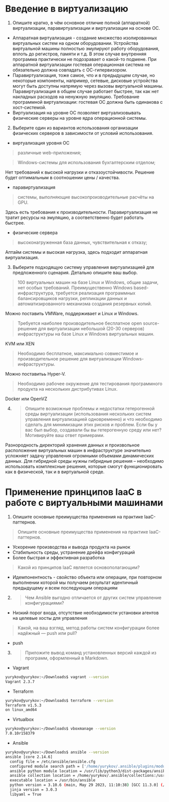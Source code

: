 # Введение в виртуализацию

1. Опишите кратко, в чём основное отличие полной (аппаратной) виртуализации, паравиртуализации и виртуализации на основе ОС.

* Аппаратная виртуализация - создание множество изолированных виртуальных систем на одном оборудовании. Устройства виртуальной машины полностью эмулируют работу оборудования, вплоть до регистров, памяти и т.д. В этом случае внутренняя программа практически не подозравает о какой-то подмене.
При аппаратной виртуализации гостевая операционная система не обязательно должна совпадать с ОС-гипервизором. 
* Паравиртуализация, тоже самое, что и в предыдущем случае, но некоторые компоненты, например, сетевые, дисковые устройства могут быть доступны напрямую через вызовы виртуальной машины. 
Паравиртуализация в общем случае работает быстрее, так как нет накладных расходов на ненужную эмуляцию. Требование программной виртуализации: гостевая ОС должна быть одинакова с хост-системой.
* Виртуализация на уровне ОС позволяет виртуализовывать физические серверы на уровне ядра операционной системы.

2. Выберите один из вариантов использования организации физических серверов в зависимости от условий использования.

* виртуализация уровня ОС 
> различные web-приложения;

> Windows-системы для использования бухгалтерским отделом;

Нет требований к высокой нагрузки и отказоустойчивости.
Решение будет оптимальным в соотношении цены / качества.

* паравиртуализация
> системы, выполняющие высокопроизводительные расчёты на GPU.

Здесь есть требования к производительности.
Паравиртуализация не тратит ресурсы на эмуляцию, а соответственно будет работать быстрее.

* физические сервера
> высоконагруженная база данных, чувствительная к отказу;

Аптайм системы и высокая нагрузка, здесь подходит аппаратная виртуализация.

3. Выберите подходящую систему управления виртуализацией для предложенного сценария. Детально опишите ваш выбор.

> 100 виртуальных машин на базе Linux и Windows, общие задачи, нет особых требований. Преимущественно Windows based-инфраструктура, требуется реализация программных балансировщиков нагрузки, репликации данных и автоматизированного механизма создания резервных копий.

Можно поставить VMWare, поддерживает и Linux и Windows. 

> Требуется наиболее производительное бесплатное open source-решение для виртуализации небольшой (20-30 серверов) инфраструктуры на базе Linux и Windows виртуальных машин.

KVM или XEN

> Необходимо бесплатное, максимально совместимое и производительное решение для виртуализации Windows-инфраструктуры.

Можно поставитьь Hyper-V.

> Необходимо рабочее окружение для тестирования программного продукта на нескольких дистрибутивах Linux.

Docker или OpenVZ


4. >Опишите возможные проблемы и недостатки гетерогенной среды виртуализации (использования нескольких систем управления виртуализацией одновременно) и что необходимо сделать для минимизации этих рисков и проблем. Если бы у вас был выбор, создавали бы вы гетерогенную среду или нет? Мотивируйте ваш ответ примерами.

Разнородность директорий хранения данных и произвольное расположение виртуальных машин в инфраструктуре значительно усложняет задачу управления огромными объемами динамических данных.
Для гибридной среды нужны гибридные решения – необходимо использовать комплексные решения, которые смогут функционировать как в физической, так и в виртуальной среде.

# Применение принципов IaaC в работе с виртуальными машинами

1. Опишите основные преимущества применения на практике IaaC-паттернов.
>Опишите основные преимущества применения на практике IaaC-паттернов.
- Ускорение производства и вывода продукта на рынок
- Стабильность среды, устранение дрейфа конфигураций
- Более быстрая и эффективная разработка
> Какой из принципов IaaC является основополагающим?
- Идемпонентность - свойство объекта или операции, при повторном выполнении которой мы получаем результат идентичный предыдущему и всем последующим операциям

2. >Чем Ansible выгодно отличается от других систем управление конфигурациями?
- Низкий порог входа, отсутствие необходимости установки агентов на целевые хосты для управления
>Какой, на ваш взгляд, метод работы систем конфигурации более надёжный — push или pull?
- push

3. >Приложите вывод команд установленных версий каждой из программ, оформленный в Markdown. 
- Vagrant
```bash
yurykov@yurykov:~/Downloads$ vagrant --version
Vagrant 2.3.7
```
- Terraform
```bash
yurykov@yurykov:~/Downloads$ terraform --version
Terraform v1.5.3
on linux_amd64
```
- Virtualbox
```bash
yurykov@yurykov:~/Downloads$ vboxmanage --version
7.0.10r158379
```
- Ansible
```bash
yurykov@yurykov:~/Downloads$ ansible --version
ansible [core 2.14.6]
  config file = /etc/ansible/ansible.cfg
  configured module search path = ['/home/yurykov/.ansible/plugins/modules', '/usr/share/ansible/plugins/modules']
  ansible python module location = /usr/lib/python3/dist-packages/ansible
  ansible collection location = /home/yurykov/.ansible/collections:/usr/share/ansible/collections
  executable location = /usr/bin/ansible
  python version = 3.10.6 (main, May 29 2023, 11:10:38) [GCC 11.3.0] (/usr/bin/python3)
  jinja version = 3.0.3
  libyaml = True
```